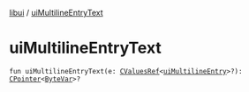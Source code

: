 [libui](index.md) / [uiMultilineEntryText](./ui-multiline-entry-text.md)

# uiMultilineEntryText

`fun uiMultilineEntryText(e: `[`CValuesRef`](../kotlinx.cinterop/-c-values-ref/index.md)`<`[`uiMultilineEntry`](ui-multiline-entry.md)`>?): `[`CPointer`](../kotlinx.cinterop/-c-pointer/index.md)`<`[`ByteVar`](../kotlinx.cinterop/-byte-var.md)`>?`